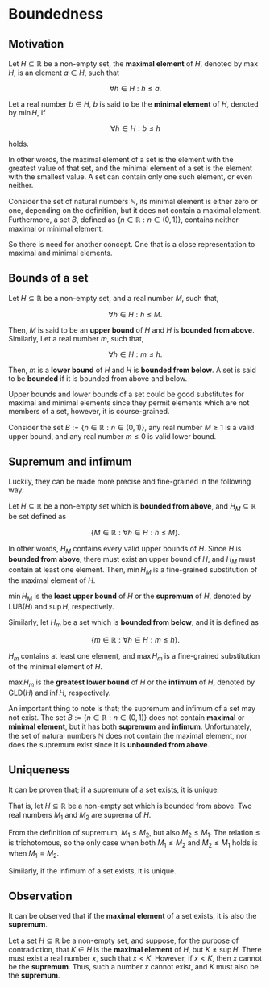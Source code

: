 # Boundedness

## Motivation

Let $H\subseteq\mathbb{R}$ be a non-empty set, the **maximal element** of $H$, denoted by $\max{H}$, is an element $a\in H$, such that

$$\forall h\in H : h\le a.$$

Let a real number $b\in H$, $b$ is said to be the **minimal element** of $H$, denoted by $\min{H}$, if 

$$\forall h\in H : b\le h$$

holds.

In other words, the maximal element of a set is the element with the greatest value of that set, and the minimal element of a set is the element with the smallest value. A set can contain only one such element, or even neither.

Consider the set of natural numbers $\mathbb{N}$, its minimal element is either zero or one, depending on the definition, but it does not contain a maximal element.
Furthermore, a set $B$, defined as $\{n\in\mathbb{R}:n\in(0,1)\}$, contains neither maximal or minimal element.

So there is need for another concept. One that is a close representation to maximal and minimal elements.

## Bounds of a set

Let $H\subseteq\mathbb{R}$ be a non-empty set, and a real number $M$, such that,

$$\forall h\in H : h\le M.$$

Then, $M$ is said to be an **upper bound** of $H$ and $H$ is **bounded from above**.
Similarly, Let a real number $m$, such that,

$$\forall h\in H : m\le h.$$

Then, $m$ is a **lower bound** of $H$ and $H$ is **bounded from below**.
A set is said to be **bounded** if it is bounded from above and below.

Upper bounds and lower bounds of a set could be good substitutes for maximal and minimal elements since they permit elements which are not members of a set, however, it is course-grained.

Consider the set $B:=\{n\in\mathbb{R} : n\in(0,1)\}$, any real number $M\ge1$ is a valid upper bound, and any real number $m\le0$ is valid lower bound. 

## Supremum and infimum

Luckily, they can be made more precise and fine-grained in the following way.

Let $H\subseteq\mathbb{R}$ be a non-empty set which is **bounded from above**, and $H_{M}\subseteq\mathbb{R}$ be set defined as

$$
\{M\in\mathbb{R} : \forall h\in H : h\le M\}.
$$

In other words, $H_{M}$ contains every valid upper bounds of $H$. Since $H$ is **bounded from above**, there must exist an upper bound of $H$, and $H_{M}$ must contain at least one element. Then, $\min{H_{M}}$ is a fine-grained substitution of the maximal element of $H$. 

$\min{H_{M}}$ is the **least upper bound** of $H$ or the **supremum** of $H$, denoted by $\text{LUB}(H)$ and $\sup H$, respectively.  


Similarly, let $H_{m}$ be a set which is **bounded from below**, and it is defined as

$$
\{m\in\mathbb{R} : \forall h\in H : m\le h\}.
$$

$H_{m}$ contains at least one element, and $\max{H_{m}}$ is a fine-grained substitution of the minimal element of $H$. 

$\max{H_{m}}$ is the **greatest lower bound** of $H$ or the **infimum** of $H$, denoted by $\text{GLD}(H)$ and $\inf H$, respectively.  

An important thing to note is that; the supremum and infimum of a set may not exist.
The set $B:=\{n\in\mathbb{R} : n\in(0,1)\}$ does not contain **maximal** or **minimal element**, but it has both **supremum** and **infimum**. Unfortunately, the set of natural numbers $\mathbb{N}$ does not contain the maximal element, nor does the supremum exist since it is **unbounded from above**.

## Uniqueness

It can be proven that; if a supremum of a set exists, it is unique.

That is, let $H\subseteq\mathbb{R}$ be a non-empty set which is bounded from above. Two real numbers $M_{1}$ and $M_{2}$ are suprema of $H$.

From the definition of supremum, $M_{1}\le M_{2}$, but also $M_{2}\le M_{1}$. The relation $\le$ is trichotomous, so the only case when both $M_{1}\le M_{2}$ and $M_{2}\le M_{1}$ holds is when $M_{1}= M_{2}$.

Similarly, if the infimum of a set exists, it is unique.

## Observation

It can be observed that if the **maximal element** of a set exists, it is also the **supremum**.

Let a set $H\subseteq\mathbb{R}$ be a non-empty set, and suppose, for the purpose of contradiction, that $K\in H$ is the **maximal element** of $H$, but $K\ne\sup H$. There must exist a real number $x$, such that $x\lt K$. However, if $x\lt K$, then $x$ cannot be the **supremum**. Thus, such a number $x$ cannot exist, and $K$ must also be the **supremum**.